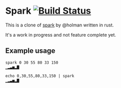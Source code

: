# Spark [![Build Status](https://travis-ci.org/sindriava/rust-spark.svg)](https://travis-ci.org/sindriava/rust-spark)

This is a clone of [spark](https://github.com/holman/spark) by @holman written in rust.

It's a work in progress and not feature complete yet.

## Example usage

```
spark 0 30 55 80 33 150
▁▂▃▅▂▇
```

```
echo 0,30,55,80,33,150 | spark
▁▂▃▅▂▇
```

